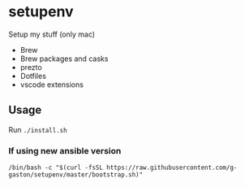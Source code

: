 # setupenv
Setup my stuff (only mac)
* Brew
* Brew packages and casks
* prezto
* Dotfiles
* vscode extensions

## Usage
Run `./install.sh`

### If using new ansible version

`/bin/bash -c "$(curl -fsSL https://raw.githubusercontent.com/g-gaston/setupenv/master/bootstrap.sh)"`

